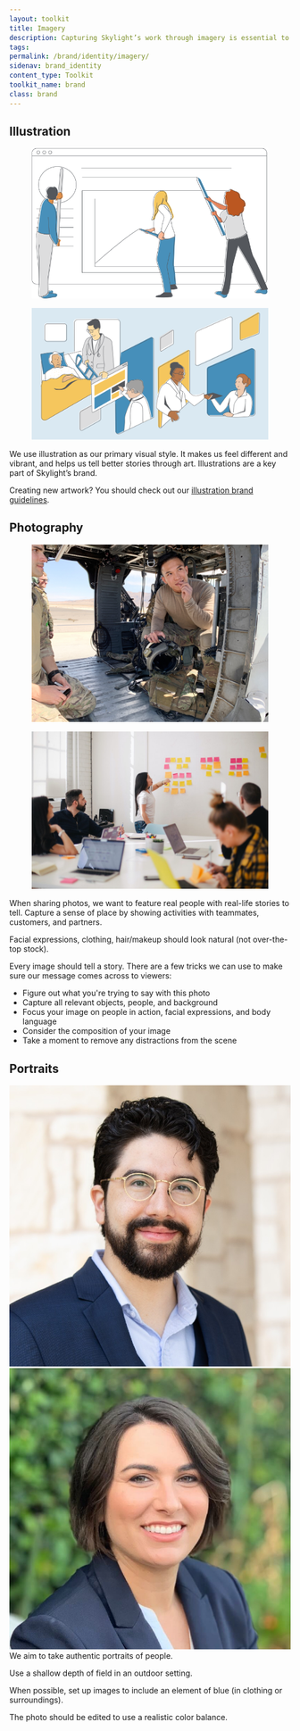 ```yaml
---
layout: toolkit
title: Imagery
description: Capturing Skylight’s work through imagery is essential to telling a compelling story about our impact on public services. We offer guidance around what makes our visual style distinctive and provide tips on what makes an effective visual.
tags:
permalink: /brand/identity/imagery/
sidenav: brand_identity
content_type: Toolkit
toolkit_name: brand
class: brand
---
```


<div class="brand__content-section grid">
  <h2 class="grid__heading">Illustration</h2>
  <div class="grid__image section__container p-5">
    <figure class="mb-0">
      <img class="w-100" src="/img/services-microconsulting.svg" alt="A few people collaborating on a large project (small people holding big pencils, filling out a larger than life chart)">
    </figure>
    <figure class="mb-0">
      <img class="mt-5" src="/img/projects/va_diffusion_marketplace/diffusion-marketplace.svg" alt="Doctors, administrators, and veteran patients interacting through digital panes.">
    </figure>
  </div>
  <div class="grid__content" markdown="1">
We use illustration as our primary visual style. It makes us feel different and vibrant, and helps us tell better stories through art. Illustrations are a key part of Skylight’s brand.

Creating new artwork? You should check out our [illustration brand guidelines](/brand/illustration/principles/).
  </div>
</div>

<div class="brand__content-section grid">
  <h2 class="grid__heading">Photography</h2>
  <div class="grid__image section__container p-5">
    <figure class="mb-0">
      <img class="" src="/img/brand/identity/imagery/photography.jpg" alt="Two airmen sitting inside an aircraft">
    </figure>
    <figure class="mb-0">
      <img class="mt-5" src="/img/brand/identity/imagery/photography-2.jpg" alt="A woman pointing to Post-it Notes on a wall while people watch and listen">
    </figure>
  </div>
  <div class="grid__content" markdown="1">
When sharing photos, we want to feature real people with real-life stories to tell. Capture a sense of place by showing activities with teammates, customers, and partners.

Facial expressions, clothing, hair/makeup should look natural (not over-the-top stock).

Every image should tell a story. There are a few tricks we can use to make sure our message comes across to viewers:

- Figure out what you're trying to say with this photo
- Capture all relevant objects, people, and background
- Focus your image on people in action, facial expressions, and body language
- Consider the composition of your image
- Take a moment to remove any distractions from the scene
</div>
</div>

<div class="brand__content-section grid">
  <h2 class="grid__heading">Portraits</h2>
  <div class="grid__image section__container p-5">
    <div class="row no-gutters mb-0">
      <div class="col-sm-6">
        <img class="" src="/img/people/gabriel-ramirez.jpg" alt="Gabriel Ramirez headshot">
      </div>
      <div class="col-sm-6 mt-5 mt-sm-0">
        <img class="" src="/img/people/maya-benari.jpg" alt="Maya Benari headshot">
      </div>
    </div>
  </div>
  <div class="grid__content" markdown="1">
We aim to take authentic portraits of people.

Use a shallow depth of field in an outdoor setting.

When possible, set up images to include an element of blue (in clothing or surroundings).

The photo should be edited to use a realistic color balance.
  </div>
</div>
